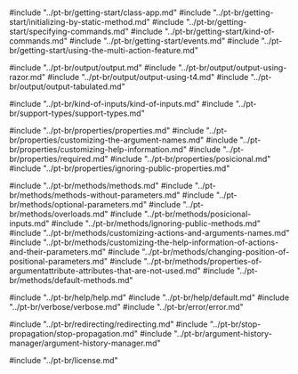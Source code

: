 # <anchor-set name="documentation" text="Documentação" />

<table-of-contents/>

#include "../pt-br/getting-start/class-app.md"
#include "../pt-br/getting-start/initializing-by-static-method.md"
#include "../pt-br/getting-start/specifying-commands.md"
#include "../pt-br/getting-start/kind-of-commands.md"
#include "../pt-br/getting-start/events.md"
#include "../pt-br/getting-start/using-the-multi-action-feature.md"

#include "../pt-br/output/output.md"
#include "../pt-br/output/output-using-razor.md"
#include "../pt-br/output/output-using-t4.md"
#include "../pt-br/output/output-tabulated.md"

#include "../pt-br/kind-of-inputs/kind-of-inputs.md"
#include "../pt-br/support-types/support-types.md"

#include "../pt-br/properties/properties.md"
#include "../pt-br/properties/customizing-the-argument-names.md"
#include "../pt-br/properties/customizing-help-information.md"
#include "../pt-br/properties/required.md"
#include "../pt-br/properties/posicional.md"
#include "../pt-br/properties/ignoring-public-properties.md"

#include "../pt-br/methods/methods.md"
#include "../pt-br/methods/methods-without-parameters.md"
#include "../pt-br/methods/optional-parameters.md"
#include "../pt-br/methods/overloads.md"
#include "../pt-br/methods/posicional-inputs.md"
#include "../pt-br/methods/ignoring-public-methods.md"
#include "../pt-br/methods/customizing-actions-and-arguments-names.md"
#include "../pt-br/methods/customizing-the-help-information-of-actions-and-their-parameters.md"
#include "../pt-br/methods/changing-position-of-positional-parameters.md"
#include "../pt-br/methods/properties-of-argumentattribute-attributes-that-are-not-used.md"
#include "../pt-br/methods/default-methods.md"

#include "../pt-br/help/help.md"
#include "../pt-br/help/default.md"
#include "../pt-br/verbose/verbose.md"
#include "../pt-br/error/error.md"

#include "../pt-br/redirecting/redirecting.md"
#include "../pt-br/stop-propagation/stop-propagation.md"
#include "../pt-br/argument-history-manager/argument-history-manager.md"

#include "../pt-br/license.md"